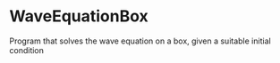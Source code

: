 # WaveEquationBox
Program that solves the wave equation on a box, given a suitable initial condition

